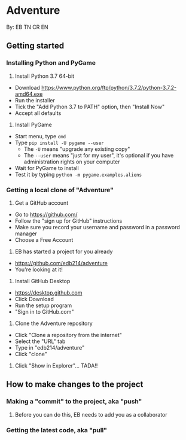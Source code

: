 # Adventure

By: EB TN CR EN


## Getting started

### Installing Python and PyGame

1. Install Python 3.7 64-bit
  - Download https://www.python.org/ftp/python/3.7.2/python-3.7.2-amd64.exe
  - Run the installer
  - Tick the "Add Python 3.7 to PATH" option, then "Install Now"
  - Accept all defaults
  
1. Install PyGame
  - Start menu, type `cmd`
  - Type `pip install -U pygame --user`
    - The `-U` means "upgrade any existing copy"
    - The `--user` means "just for my user", it's optional if you have administration rights on your computer
  - Wait for PyGame to install
  - Test it by typing `python -m pygame.examples.aliens`


### Getting a local clone of "Adventure"

1. Get a GitHub account
  - Go to https://github.com/
  - Follow the "sign up for GitHub" instructions
  - Make sure you record your username and password in a password manager
  - Choose a Free Account

1. EB has started a project for you already
  - https://github.com/edb214/adventure
  - You're looking at it!

1. Install GitHub Desktop
  - https://desktop.github.com
  - Click Download
  - Run the setup program
  - "Sign in to GitHub.com"

1. Clone the Adventure repository
  - Click "Clone a repository from the internet"
  - Select the "URL" tab
  - Type in "edb214/adventure"
  - Click "clone"

1. Click "Show in Explorer"... TADA!!


## How to make changes to the project

### Making a "commit" to the project, aka "push"

1. Before you can do this, EB needs to add you as a collaborator


### Getting the latest code, aka "pull"
